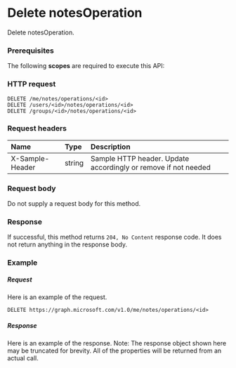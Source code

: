 # Delete notesOperation

Delete notesOperation.
### Prerequisites
The following **scopes** are required to execute this API: 
### HTTP request
<!-- { "blockType": "ignored" } -->
```http
DELETE /me/notes/operations/<id>
DELETE /users/<id>/notes/operations/<id>
DELETE /groups/<id>/notes/operations/<id>

```
### Request headers
| Name       | Type | Description|
|:---------------|:--------|:----------|
| X-Sample-Header  | string  | Sample HTTP header. Update accordingly or remove if not needed|

### Request body
Do not supply a request body for this method.


### Response
If successful, this method returns `204, No Content` response code. It does not return anything in the response body.

### Example
##### Request
Here is an example of the request.
<!-- {
  "blockType": "request",
  "name": "delete_notesoperation"
}-->
```http
DELETE https://graph.microsoft.com/v1.0/me/notes/operations/<id>
```
##### Response
Here is an example of the response. Note: The response object shown here may be truncated for brevity. All of the properties will be returned from an actual call.
<!-- {
  "blockType": "response",
  "truncated": true
} -->
```http
```

<!-- uuid: 8fcb5dbc-d5aa-4681-8e31-b001d5168d79
2015-10-25 14:57:30 UTC -->
<!-- {
  "type": "#page.annotation",
  "description": "Delete notesOperation",
  "keywords": "",
  "section": "documentation",
  "tocPath": ""
}-->